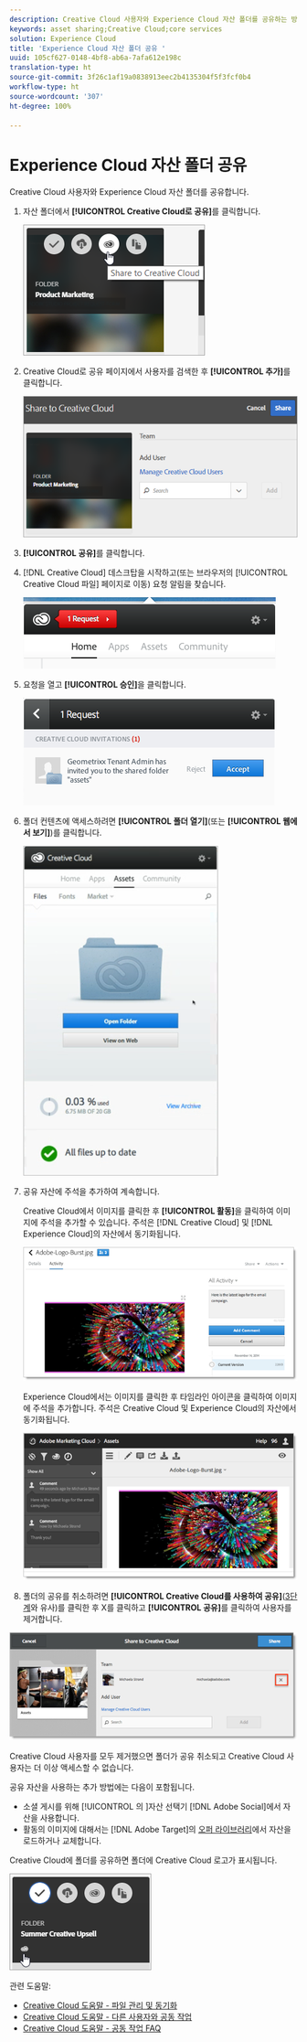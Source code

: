 ```yaml
---
description: Creative Cloud 사용자와 Experience Cloud 자산 폴더를 공유하는 방법
keywords: asset sharing;Creative Cloud;core services
solution: Experience Cloud
title: 'Experience Cloud 자산 폴더 공유 '
uuid: 105cf627-0148-4bf8-ab6a-7afa612e198c
translation-type: ht
source-git-commit: 3f26c1af19a0838913eec2b4135304f5f3fcf0b4
workflow-type: ht
source-wordcount: '307'
ht-degree: 100%

---
```



# Experience Cloud 자산 폴더 공유

Creative Cloud 사용자와 Experience Cloud 자산 폴더를 공유합니다.

1. 자산 폴더에서 **[!UICONTROL Creative Cloud로 공유]**&#x200B;를 클릭합니다.

   ![단계 결과](assets/asset-share-cc.png)
1. Creative Cloud로 공유 페이지에서 사용자를 검색한 후 **[!UICONTROL 추가]**&#x200B;를 클릭합니다.

   ![](assets/asset-share-cc-page.png)

1. **[!UICONTROL 공유]**&#x200B;를 클릭합니다.
1. [!DNL Creative Cloud] 데스크탑을 시작하고(또는 브라우저의 [!UICONTROL Creative Cloud 파일] 페이지로 이동) 요청 알림을 찾습니다. 

   ![](assets/cc_share_request.png)
1. 요청을 열고 **[!UICONTROL 승인]**&#x200B;을 클릭합니다.

   ![단계 결과](assets/cc_share_accept.png)
1. 폴더 컨텐츠에 액세스하려면 **[!UICONTROL 폴더 열기]**(또는 **[!UICONTROL 웹에서 보기]**)를 클릭합니다. 

   ![단계 결과](assets/creative_cloud_open_folder.png)
1. 공유 자산에 주석을 추가하여 계속합니다.

   Creative Cloud에서 이미지를 클릭한 후 **[!UICONTROL 활동]**&#x200B;을 클릭하여 이미지에 주석을 추가할 수 있습니다. 주석은 [!DNL Creative Cloud] 및 [!DNL Experience Cloud]의 자산에서 동기화됩니다.

   ![](assets/asset_comment_cc.png)

   Experience Cloud에서는 이미지를 클릭한 후 타임라인 아이콘을 클릭하여 이미지에 주석을 추가합니다. 주석은 Creative Cloud 및 Experience Cloud의 자산에서 동기화됩니다.

   ![](assets/asset_comment_mac.png)

1. 폴더의 공유를 취소하려면 **[!UICONTROL Creative Cloud를 사용하여 공유]**([3단계](../experience-cloud-assets/t-share-creative-cloud.md#step_BA17CFA185284641A9B878BA29551996)와 유사)를 클릭한 후 X를 클릭하고 **[!UICONTROL 공유]**&#x200B;를 클릭하여 사용자를 제거합니다.

![](assets/asset_remove_user.png)

Creative Cloud 사용자를 모두 제거했으면 폴더가 공유 취소되고 Creative Cloud 사용자는 더 이상 액세스할 수 없습니다.

공유 자산을 사용하는 추가 방법에는 다음이 포함됩니다.

* 소셜 게시를 위해 [!UICONTROL 의 ]자산 선택기 [!DNL Adobe Social]에서 자산을 사용합니다.
* 활동의 이미지에 대해서는 [!DNL Adobe Target]의 [오퍼 라이브러리](https://docs.adobe.com/help/ko-KR/target/using/experiences/offers/manage-content.html)에서 자산을 로드하거나 교체합니다.

Creative Cloud에 폴더를 공유하면 폴더에 Creative Cloud 로고가 표시됩니다.

![](assets/asset-cc-logo.png)

관련 도움말:

* [Creative Cloud 도움말 - 파일 관리 및 동기화](https://helpx.adobe.com/kr/creative-cloud/help/sync-files.html)
* [Creative Cloud 도움말 - 다른 사용자와 공동 작업](https://helpx.adobe.com/kr/creative-cloud/help/collaboration.html)
* [Creative Cloud 도움말 - 공동 작업 FAQ](https://helpx.adobe.com/kr/creative-cloud/help/collaboration-faq.html)
